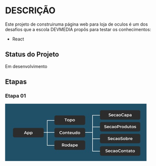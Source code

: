 # DESCRIÇÃO
Este projeto de construiruma página web para loja de oculos é um dos desafios que a escola DEVMEDIA propôs para testar os conhecimentos:
* React

## Status do Projeto
Em desenvolvimento

## Etapas
### Etapa 01
![imagem da estrutura inicial](./public/assets/img/composicao-dos-componentes.jpg)
